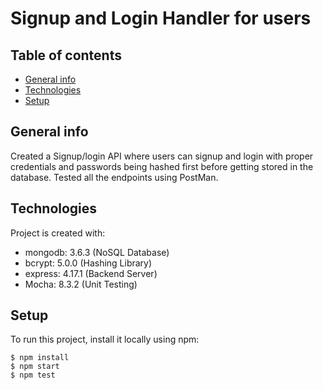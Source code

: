 # Signup and Login Handler for users
## Table of contents
* [General info](#general-info)
* [Technologies](#technologies)
* [Setup](#setup)

## General info
Created a Signup/login API where users can signup and login with proper credentials and passwords being hashed first before getting stored in the database. Tested all the endpoints using PostMan.
	
## Technologies
Project is created with:
*  mongodb: 3.6.3 (NoSQL Database)
*  bcrypt: 5.0.0 (Hashing Library)
*  express: 4.17.1 (Backend Server)
*  Mocha: 8.3.2 (Unit Testing)
	
## Setup
To run this project, install it locally using npm:

```
$ npm install
$ npm start
$ npm test
```
